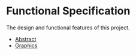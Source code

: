 # Functional Specification

The design and functional features of this project.

- [Abstract](abstract.md)
- [Graphics](graphics.md)